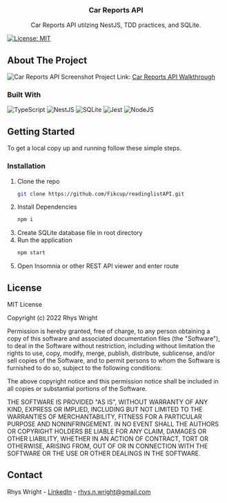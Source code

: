 <!-- PROJECT INTRODUCTION -->
<br />
<p align="center">
  <h3 align="center">Car Reports API</h3>

  <p align="center">
    Car Reports API utilzing NestJS, TDD practices, and SQLite.
    <br />
  </p>
</p>

[![License: MIT](https://img.shields.io/badge/License-MIT-yellow.svg)](https://opensource.org/licenses/MIT)

<!-- ABOUT THE PROJECT -->
## About The Project

![Car Reports API Screenshot]()
Project Link: [Car Reports API Walkthrough]()

### Built With

![TypeScript](https://img.shields.io/badge/typescript-%23007ACC.svg?style=for-the-badge&logo=typescript&logoColor=white)
![NestJS](https://img.shields.io/badge/nestjs-%23E0234E.svg?style=for-the-badge&logo=nestjs&logoColor=white)
![SQLite](https://img.shields.io/badge/sqlite-%2307405e.svg?style=for-the-badge&logo=sqlite&logoColor=white)
![Jest](https://img.shields.io/badge/-jest-%23C21325?style=for-the-badge&logo=jest&logoColor=white)
![NodeJS](https://img.shields.io/badge/node.js-6DA55F?style=for-the-badge&logo=node.js&logoColor=white)

<!-- GETTING STARTED -->
## Getting Started

To get a local copy up and running follow these simple steps.

### Installation

1. Clone the repo
   ```sh
   git clone https://github.com/Fikcup/readinglistAPI.git
   ```
2. Install Dependencies
    ```sh
    npm i
    ```
3. Create SQLite database file in root directory
4. Run the application
    ```sh
    npm start
    ```
5. Open Insomnia or other REST API viewer and enter route

<!-- LICENSE -->
## License
MIT License

Copyright (c) 2022 Rhys Wright

Permission is hereby granted, free of charge, to any person obtaining a copy
of this software and associated documentation files (the "Software"), to deal
in the Software without restriction, including without limitation the rights
to use, copy, modify, merge, publish, distribute, sublicense, and/or sell
copies of the Software, and to permit persons to whom the Software is
furnished to do so, subject to the following conditions:

The above copyright notice and this permission notice shall be included in all
copies or substantial portions of the Software.

THE SOFTWARE IS PROVIDED "AS IS", WITHOUT WARRANTY OF ANY KIND, EXPRESS OR
IMPLIED, INCLUDING BUT NOT LIMITED TO THE WARRANTIES OF MERCHANTABILITY,
FITNESS FOR A PARTICULAR PURPOSE AND NONINFRINGEMENT. IN NO EVENT SHALL THE
AUTHORS OR COPYRIGHT HOLDERS BE LIABLE FOR ANY CLAIM, DAMAGES OR OTHER
LIABILITY, WHETHER IN AN ACTION OF CONTRACT, TORT OR OTHERWISE, ARISING FROM,
OUT OF OR IN CONNECTION WITH THE SOFTWARE OR THE USE OR OTHER DEALINGS IN THE
SOFTWARE.

<!-- CONTACT -->
## Contact

Rhys Wright - [LinkedIn](https://www.linkedin.com/in/rhys-wright/) - rhys.n.wright@gmail.com